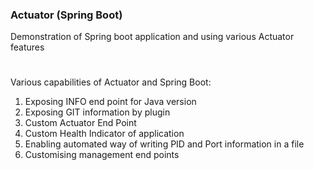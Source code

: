 ### Actuator (Spring Boot)

Demonstration of Spring boot application and using various Actuator features 
#
Various capabilities of Actuator and Spring Boot:
1. Exposing INFO end point for Java version
1. Exposing GIT information by plugin
1. Custom Actuator End Point
1. Custom Health Indicator of application
1. Enabling automated way of writing PID and Port information in a file
1. Customising management end points 